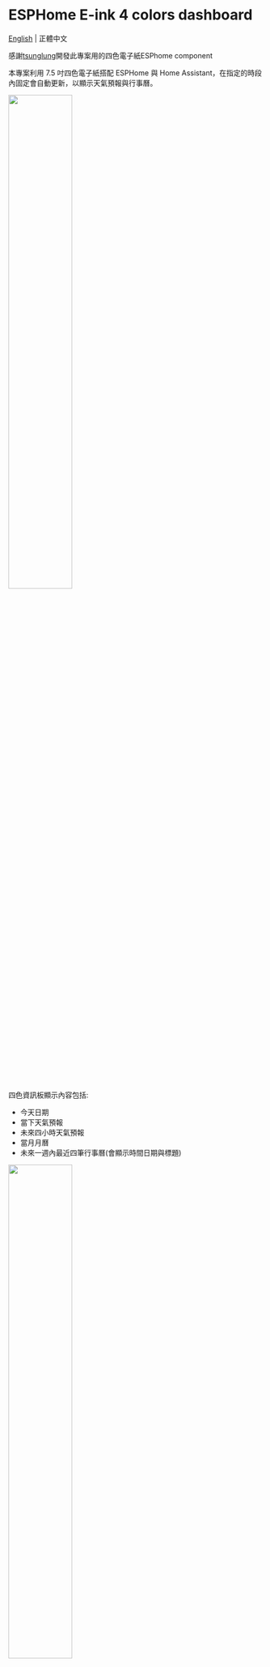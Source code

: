 # ESPHome E-ink 4 colors dashboard

[English](README.md) | 正體中文

感謝[tsunglung](https://github.com/tsunglung/esphome_epaper)開發此專案用的四色電子紙ESPhome component

本專案利用 7.5 吋四色電子紙搭配 ESPHome 與 Home Assistant，在指定的時段內固定會自動更新，以顯示天氣預報與行事曆。

<img src="readme_img/far_view.jpg" width="50%" />

四色資訊板顯示內容包括:
- 今天日期
- 當下天氣預報
- 未來四小時天氣預報
- 當月月曆
- 未來一週內最近四筆行事曆(會顯示時間日期與標題)

<img src="readme_img/close_view.jpg" width="50%" />

以下將說明硬體架構、ESPHome yaml code與Home assistant yaml code

## Hardware 硬體架構

<img src="readme_img/circuit.jpg" width="50%" />

- [7.5吋四色eink電子紙](https://item.taobao.com/item.htm?id=809151983431) - GDEM075F52 （24Pin）
- [FPC-24pins轉2.54mm-8pins](https://item.taobao.com/item.htm?id=809151983431) - C02 轉接板
- [ESP32-S3核心板 開發板](https://item.taobao.com/item.htm?id=724415068331&skuId=5030810340877) - ESP32-S3N16R8，銲接排針（向下），無資料線，CH343P
- [杜邦線](https://detail.tmall.com/item.htm?&id=14466195609&skuId=5922240227983) - 杜邦線21CM 母對母 2.54mm（1排40P） **可選短一點的10CM**
- [IKEA RÖDALM 相框 13x18公分](https://www.ikea.com.tw/zh/products/wall-decoration/frames/rodalm-art-50550033) - 外框有木黑白三色，**注意裱框紙開孔較小，需要挖大**

### 硬體安裝:

1. 取一排8條杜邦線，不需要撕成一條一條，撕成一整排比較好接
2. 用杜邦線根據下表接法連接ESP32S3開發板與C02轉接板
   
| ESP32S3 | C02轉接板 |
|:-------:|:-----:|
| GPIO14 | BUSY |
| GPIO13 | RES |
| GPIO12 | D/C |
| GPIO11 | CS |
| GPIO10 | SCK |
| GPIO9 | SDI |
| GND | GND |
| 3V3 | 3.3V |

3. 接好後再將C02轉接板接上電子紙的FPC排線
4. 供電與燒錄都是從開發板上的`USB`

## 軟體安裝

1. 將`/fonts`資料夾內的檔案及`eink-4c-dashboard.yaml`放到homeassistant/esphome的資料夾內
2. 將`eink_dashboard_sensor.yaml`放到homeassistant/packages內
3. 將`eink_dashboard_sensor.yaml`的內容修改成自己HA裡的實體ID，>> [詳細說明](#ha-template-sensor-說明)
4. 將`/images`內的`bg_4c.png`放到homeassistant/esphome/images的資料夾內
5. HA檢查YAML code有無錯誤
    1. 開發工具>YAML>檢查設定內容，確認左下角通知沒有出現錯誤
    2. YAML 設定新載入中>模板實體
    3. 開發工具>狀態>檢查`sensor.eink_sensors`及`sensor.upcoming_calendar_events`有確實出現，以及內容是正確的
6. 在ESPhome將`eink_dashboard_sensor.yaml`編譯後燒錄至ESP32S3模組
7. 等待可在HA內看到模組上線後，手動按"Screen Refresh"確認螢幕可正常顯示內容

## 面板更新時機

因為此型號電子紙不支援局部刷新，故不需要一直刷新，程式預設不會自動更新`update_interval: never`

是直接在ESPhome內做自動化，每小時更新一次，同時當來自HA的每日定時感測器為`True`時，才會刷新一次

**請先在HA內建立"每日定時感測器"輔助工具:**

在HA設定>裝置與服務>輔助工具>新增輔助工具>"每日定時感測器">設定想要更新的時段，名稱填`eink_refresh_time`

### ESPhome yaml解說:

由於行事曆是在每小時5分更新，天氣預報則是每小時10分更新，所以ESPhome自動化設定成每小時15分更新一次

```YAML
time:
  - platform: homeassistant
    id: ha_time
    on_time: 
      seconds: 0
      minutes: 15
      hours: "/1"
      then: 
        - if:
            condition:
              - binary_sensor.is_on: eink_refresh_time
            then:      
              - component.update: 'my_display' 
```

## HA template sensor 說明 

**要先確認在已經將以下程式碼寫在`configuration.yaml`內，這樣`eink_dashboard_sensor.yaml`檔案在`packages`資料夾內才會生效**

<img src="https://github.com/user-attachments/assets/8f80e777-7958-4027-87f4-2ae585448135" />

此template sensor是將想要的資料格式化後再丟給資訊面板顯示，內容包含兩部分一個是天氣預報，一個是取得最近7日內四筆行事曆的標題

### 天氣預報:

由於預設是顯示取得每小時的預報，**請先確認目前用的天氣整合有支援小時預報 (內建的met.no有)**

以下YAML表示每小時的10分將會呼叫取得"每小時"的天氣預報服務，同時更新內容在sensor.eink_sensors裡面

```YAML
  - trigger:
      # 每小時的10分更新一次
      - platform: time_pattern     
        hours: "/1" 
        minutes: 10 
    action:
      - action: weather.get_forecasts
        target:
          entity_id: weather.myhome #REPLACE with your weather entity id   
        data:
          type: hourly
        response_variable: hourly     
      - variables:
          hourly_forecasts: "{{ hourly['weather.YOUR_WEATHER_ID'].forecast }}"
```

要注意更新面板的時機要在更新天氣預報之後，不然都會看到前一個小時的預報

會使用天氣預報回傳結果的第1組當作這小時的預報，並顯示第2~5組做未來每小時的預報

`attributes`是將要使用的資訊從天氣預報拆分成出來，分別是:
- 這小時的氣溫:  `today_temperature`
- 這小時的降雨機率:  `today_precipitation`
- 未來四小時的時間:  `forecast_weekday_1`, `forecast_weekday_2`, `forecast_weekday_3`, `forecast_weekday_4`
- 未來四小時的天氣圖示:  `forecast_condition_1`, `forecast_condition_2`, `forecast_condition_3`, `forecast_condition_4`
- 未來四小時的氣溫:  `forecast_temperature_1`, `forecast_temperature_2`, `forecast_temperature_3`, `forecast_temperature_4`

### 取得行事曆:

以下YAML表示每小時的5分將會呼叫取得最近7日的行事曆，同時更新內容在sensor.upcoming_calendar_events裡面

```YAML
  - trigger:
      - platform: time_pattern
        hours: "/1"  # 每小時的5分更新一次
        minutes: 5
    action:
      - action: calendar.get_events
        target:
          entity_id: calendar.sfcasa
        data:
          end_date_time: "{{ (now() + timedelta(days=7)).isoformat() }}"  # 取得未來 7 天的事件
        response_variable: agenda
      - variables:
          my_events: >
            {{ agenda["calendar.YOUR_CANLENDAR_ID"].events }} 
```

要注意更新面板的時機要在更新之後，不然都會看到前一個小時的內容

`attributes`是將要使用的資訊從行事曆拆分成出來，如果沒有則會顯示空白，分別是:
- 最近四筆行事曆的日期:  `events_date_1`, `events_date_2`, `events_date_3`, `events_date_4`
- 最近四筆行事曆的時間:  `events_time_1`, `events_time_2`, `events_time_3`, `events_time_4`
- 最近四筆行事曆的標題:  `events_title_1`, `events_title_2`, `events_title_3`, `events_title_4`


